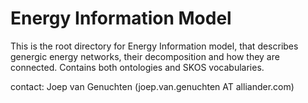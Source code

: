# Energy Information Model
This is the root directory for Energy Information model, 
that describes genergic energy networks, their decomposition
and how they are connected. Contains both ontologies and SKOS vocabularies.

contact: 
Joep van Genuchten (joep.van.genuchten AT alliander.com)

